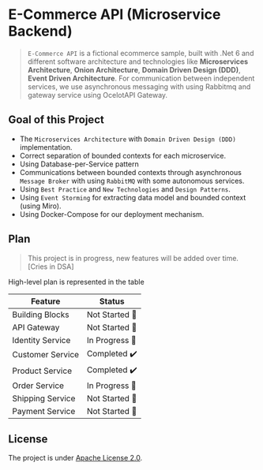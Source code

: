 # E-Commerce API (Microservice Backend)

> `E-Commerce API` is a fictional ecommerce sample, built with .Net 6 and different software architecture and technologies like **Microservices Architecture**, **Onion Architecture**, **Domain Driven Design (DDD)**, **Event Driven Architecture**. For communication between independent services, we use asynchronous messaging with using Rabbitmq and gateway service using OcelotAPI Gateway.

## Goal of this Project

- The `Microservices Architecture` with `Domain Driven Design (DDD)` implementation.
- Correct separation of bounded contexts for each microservice.
- Using Database-per-Service pattern
- Communications between bounded contexts through asynchronous `Message Broker` with using `RabbitMQ` with some autonomous services.
- Using `Best Practice` and `New Technologies` and `Design Patterns`.
- Using `Event Storming` for extracting data model and bounded context (using Miro).
- Using Docker-Compose for our deployment mechanism.
 
## Plan
> This project is in progress, new features will be added over time. [Cries in DSA]

High-level plan is represented in the table

| Feature | Status |
| ------- | ------ |
| Building Blocks | Not Started 🚩 |
| API Gateway | Not Started 🚩 |
| Identity Service | In Progress 👷‍ |
| Customer Service | Completed ✔️ |
| Product Service | Completed ✔️ |
| Order Service |  In Progress 👷‍|
| Shipping Service | Not Started 🚩 |
| Payment Service | Not Started 🚩 |

## License
The project is under [Apache License 2.0](LICENSE).
